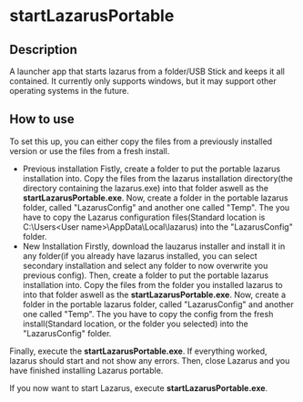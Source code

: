 # startLazarusPortable
## Description
 A launcher app that starts lazarus from a folder/USB Stick and keeps it all contained.
 It currently only supports windows, but it may support other operating systems in the future.

## How to use
 To set this up, you can either copy the files from a previously installed version or use the files from a fresh install.
 
 * Previous installation
  Fistly, create a folder to put the portable lazarus installation into. Copy the files from the lazarus installation directory(the directory containing the lazarus.exe) into that folder aswell as the **startLazarusPortable.exe**. Now, create a folder in the portable lazarus folder, called "LazarusConfig" and another one called "Temp". The you have to copy the Lazarus configuration files(Standard location is C:\Users\<User name>\AppData\Local\lazarus\) into the "LazarusConfig" folder.
 * New Installation
  Firstly, download the lauzarus installer and install it in any folder(if you already have lazarus installed, you can select secondary installation and select any folder to now overwrite you previous config). Then, create a folder to put the portable lazarus installation into. Copy the files from the folder you installed lazarus to into that folder aswell as the **startLazarusPortable.exe**. Now, create a folder in the portable lazarus folder, called "LazarusConfig" and another one called "Temp". The you have to copy the config from the fresh install(Standard location, or the folder you selected) into the "LazarusConfig" folder.
  
 Finally, execute the **startLazarusPortable.exe**. If everything worked, lazarus should start and not show any errors. Then, close Lazarus and you have finished installing Lazarus portable.
 
 If you now want to start Lazarus, execute **startLazarusPortable.exe**.
